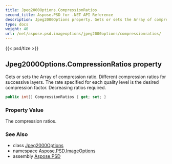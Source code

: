 ```yaml
---
title: Jpeg2000Options.CompressionRatios
second_title: Aspose.PSD for .NET API Reference
description: Jpeg2000Options property. Gets or sets the Array of compression ratio. Different compression ratios for successive layers. The rate specified for each quality level is the desired compression factor. Decreasing ratios required
type: docs
weight: 40
url: /net/aspose.psd.imageoptions/jpeg2000options/compressionratios/
---
```

{{< psd/tize >}}
## Jpeg2000Options.CompressionRatios property

Gets or sets the Array of compression ratio. Different compression ratios for successive layers. The rate specified for each quality level is the desired compression factor. Decreasing ratios required.

```csharp
public int[] CompressionRatios { get; set; }
```

### Property Value

The compression ratios.

### See Also

* class [Jpeg2000Options](../)
* namespace [Aspose.PSD.ImageOptions](../../jpeg2000options/)
* assembly [Aspose.PSD](../../../)


